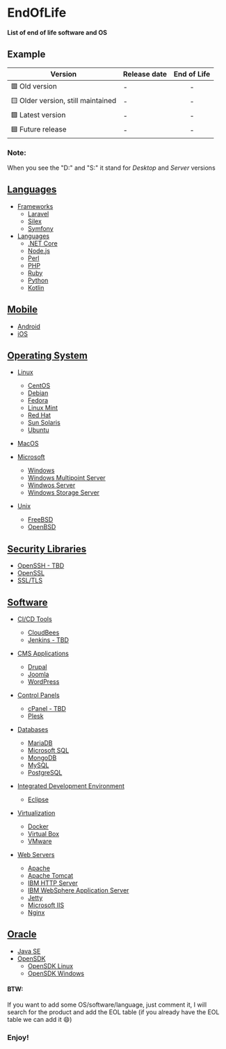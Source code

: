 # EndOfLife

#### List of end of life software and OS


## Example
| Version | Release date | End of Life |
| ------ | ------ | :------: |
| :red_square: Old version | - | - |
| :yellow_square: Older version, still maintained | - | - |
| :green_square: Latest version | - | - |
| :blue_square: Future release | - | - |

### Note:
When you see the "D:" and "S:" it stand for *Desktop* and *Server* versions

## [Languages](https://github.com/matthernet/EndOfLife/tree/main/Languages)
- [Frameworks](https://github.com/matthernet/EndOfLife/blob/main/Languages/Frameworks.md)
    - [Laravel](https://github.com/matthernet/EndOfLife/blob/main/Languages/Frameworks.md#laravel)
    - [Silex](https://github.com/matthernet/EndOfLife/blob/main/Languages/Frameworks.md#silex)
    - [Symfony](https://github.com/matthernet/EndOfLife/blob/main/Languages/Frameworks.md#symfony)
- [Languages](https://github.com/matthernet/EndOfLife/blob/main/Languages/Languages.md)
    - [.NET Core](https://github.com/matthernet/EndOfLife/blob/main/Languages/Languages.md#net-core)
    - [Node.js](https://github.com/matthernet/EndOfLife/blob/main/Languages/Languages.md#nodejs)
    - [Perl](https://github.com/matthernet/EndOfLife/blob/main/Languages/Languages.md#perl)
    - [PHP](https://github.com/matthernet/EndOfLife/blob/main/Languages/Languages.md#php)
    - [Ruby](https://github.com/matthernet/EndOfLife/blob/main/Languages/Languages.md#ruby)
    - [Python](https://github.com/matthernet/EndOfLife/blob/main/Languages/Languages.md#python)
    - [Kotlin](https://github.com/matthernet/EndOfLife/blob/main/Languages/Languages.md#kotlin)
    

## [Mobile](https://github.com/matthernet/EndOfLife/blob/main/Mobile.md)
- [Android](https://github.com/matthernet/EndOfLife/blob/main/Mobile.md#android)
- [iOS](https://github.com/matthernet/EndOfLife/blob/main/Mobile.md#ios)


## [Operating System](https://github.com/matthernet/EndOfLife/tree/main/OperatingSystem)
- [Linux](https://github.com/matthernet/EndOfLife/blob/main/OperatingSystem/linux.md)
    - [CentOS](https://github.com/matthernet/EndOfLife/blob/main/OperatingSystem/linux.md#centos)
    - [Debian](https://github.com/matthernet/EndOfLife/blob/main/OperatingSystem/linux.md#debian)
    - [Fedora](https://github.com/matthernet/EndOfLife/blob/main/OperatingSystem/linux.md#fedora)
    - [Linux Mint](https://github.com/matthernet/EndOfLife/blob/main/OperatingSystem/linux.md#linux-mint)
    - [Red Hat](https://github.com/matthernet/EndOfLife/blob/main/OperatingSystem/linux.md#red-hat)
    - [Sun Solaris](https://github.com/matthernet/EndOfLife/blob/main/OperatingSystem/linux.md#sun-solari)
    - [Ubuntu](https://github.com/matthernet/EndOfLife/blob/main/OperatingSystem/linux.md#ubuntu)
    
- [MacOS](https://github.com/matthernet/EndOfLife/blob/main/OperatingSystem/macos.md)

- [Microsoft](https://github.com/matthernet/EndOfLife/blob/main/OperatingSystem/microsoft.md)
    - [Windows](https://github.com/matthernet/EndOfLife/blob/main/OperatingSystem/microsoft.md#windows)
    - [Windows Multipoint Server](https://github.com/matthernet/EndOfLife/blob/main/OperatingSystem/microsoft.md#windows-multipoint-server)
    - [Windwos Server](https://github.com/matthernet/EndOfLife/blob/main/OperatingSystem/microsoft.md#windows-server)
    - [Windows Storage Server](https://github.com/matthernet/EndOfLife/blob/main/OperatingSystem/microsoft.md#windows-storage-server)

- [Unix](https://github.com/matthernet/EndOfLife/blob/main/OperatingSystem/unix.md)
    - [FreeBSD](https://github.com/matthernet/EndOfLife/blob/main/OperatingSystem/unix.md#freebsd)
    - [OpenBSD](https://github.com/matthernet/EndOfLife/blob/main/OperatingSystem/unix.md#openbsd)


## [Security Libraries](https://github.com/matthernet/EndOfLife/blob/main/SecurityLibraries.md)
- [OpenSSH - TBD](https://github.com/matthernet/EndOfLife/blob/main/SecurityLibraries.md#openssh)
- [OpenSSL](https://github.com/matthernet/EndOfLife/blob/main/SecurityLibraries.md#openssl)
- [SSL/TLS](https://github.com/matthernet/EndOfLife/blob/main/SecurityLibraries.md#ssltls)


## [Software](https://github.com/matthernet/EndOfLife/tree/main/Software)
- [CI/CD Tools](https://github.com/matthernet/EndOfLife/blob/main/Software/CiCdTools.md)
    - [CloudBees](https://github.com/matthernet/EndOfLife/blob/main/Software/CiCdTools.md#cloudbees-build-acceleration)
    - [Jenkins - TBD](https://github.com/matthernet/EndOfLife/blob/main/Software/CiCdTools.md#jenkins)

- [CMS Applications](https://github.com/matthernet/EndOfLife/blob/main/CMSApplications.md)
    - [Drupal](https://github.com/matthernet/EndOfLife/blob/main/CMSApplications.md#drupal)
    - [Joomla](https://github.com/matthernet/EndOfLife/blob/main/CMSApplications.md#joomla)
    - [WordPress](https://github.com/matthernet/EndOfLife/blob/main/CMSApplications.md#wordpress)

- [Control Panels](https://github.com/matthernet/EndOfLife/blob/main/Software/ControlPanels.md)
    - [cPanel - TBD](https://github.com/matthernet/EndOfLife/blob/main/Software/ControlPanels.md#cpanel)
    - [Plesk](https://github.com/matthernet/EndOfLife/blob/main/Software/ControlPanels.md#plesk)

- [Databases](https://github.com/matthernet/EndOfLife/blob/main/Software/Databases.md)
    - [MariaDB](https://github.com/matthernet/EndOfLife/blob/main/Software/Databases.md#mariadb)
    - [Microsoft SQL](https://github.com/matthernet/EndOfLife/blob/main/Software/Databases.md#microsoft-sql)
    - [MongoDB](https://github.com/matthernet/EndOfLife/blob/main/Software/Databases.md#mongodb)
    - [MySQL](https://github.com/matthernet/EndOfLife/blob/main/Software/Databases.md#mongodb)
    - [PostgreSQL](https://github.com/matthernet/EndOfLife/blob/main/Software/Databases.md#postgresql)

- [Integrated Development Environment](https://github.com/matthernet/EndOfLife/blob/main/Software/ide.md)
    - [Eclipse](https://github.com/matthernet/EndOfLife/blob/main/Software/ide.md#eclipse)


- [Virtualization](https://github.com/matthernet/EndOfLife/blob/main/Software/virtualization.md)
    - [Docker](https://github.com/matthernet/EndOfLife/blob/main/Software/virtualization.md#docker)
    - [Virtual Box](https://github.com/matthernet/EndOfLife/blob/main/Software/virtualization.md#virtual-box)
    - [VMware](https://github.com/matthernet/EndOfLife/blob/main/Software/virtualization.md#vmware-esxi)

- [Web Servers](https://github.com/matthernet/EndOfLife/blob/main/Software/WebServers.md)
    - [Apache](https://github.com/matthernet/EndOfLife/blob/main/Software/WebServers.md#apache)
    - [Apache Tomcat](https://github.com/matthernet/EndOfLife/blob/main/Software/WebServers.md#apache-tomcat)
    - [IBM HTTP Server](https://github.com/matthernet/EndOfLife/blob/main/Software/WebServers.md#ibm-http-server)
    - [IBM WebSphere Application Server](https://github.com/matthernet/EndOfLife/blob/main/Software/WebServers.md#ibm-websphere-application-server)
    - [Jetty](https://github.com/matthernet/EndOfLife/blob/main/Software/WebServers.md#jetty)
    - [Microsoft IIS](https://github.com/matthernet/EndOfLife/blob/main/Software/WebServers.md#microsoft-iis)
    - [Nginx](https://github.com/matthernet/EndOfLife/blob/main/Software/WebServers.md#nginx)
    
## [Oracle](https://github.com/matthernet/EndOfLife/tree/main/Languages)
- [Java SE](https://github.com/matthernet/EndOfLife/blob/main/Oracle.md#java-se)
- [OpenSDK](https://github.com/matthernet/EndOfLife/blob/main/Oracle.md#opensdk-red-hat)
    - [OpenSDK Linux](https://github.com/matthernet/EndOfLife/blob/main/Oracle.md#opensdk-red-hat)
    - [OpenSDK Windows](https://github.com/matthernet/EndOfLife/blob/main/Oracle.md#opensdk-windows)

#### BTW:
If you want to add some OS/software/language, just comment it, I will search for the product and add the EOL table (if you already have the EOL table we can add it 😄)


### Enjoy!
